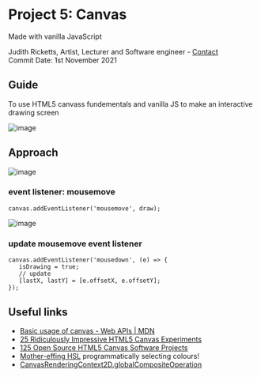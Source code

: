 ##
# Project 5: Canvas
Made with vanilla JavaScript

Judith Ricketts, Artist, Lecturer and Software engineer - [Contact](https://lovespictures.com/)  
Commit Date: 1st November 2021

## Guide

To use HTML5 canvass fundementals and vanilla JS to make an interactive drawing screen

![image](https://user-images.githubusercontent.com/25634451/139667783-0272d0b8-a346-44ea-b108-06a79c7d221b.png)

## Approach


![image](https://user-images.githubusercontent.com/25634451/139657132-5a30af57-cdb8-4d06-ab8c-5aa7d3ca92b2.png)

<!-- code example - tabulate -->
### event listener: mousemove

    canvas.addEventListener('mousemove', draw);
<!-- code example -->

![image](https://user-images.githubusercontent.com/25634451/139660180-5f66fbef-388c-458b-866e-93b6e8ce9543.png)
<!-- code example - tabulate -->
### update mousemove event listener  

    canvas.addEventListener('mousedown', (e) => {
       isDrawing = true; 
       // update
       [lastX, lastY] = [e.offsetX, e.offsetY];
    });
 
## Useful links
* [Basic usage of canvas - Web APIs | MDN](https://developer.mozilla.org/en-US/docs/Web/API/Canvas_API/Tutorial/Basic_usage) 
* [25 Ridiculously Impressive HTML5 Canvas Experiments](https://code.tutsplus.com/articles/21-ridiculously-impressive-html5-canvas-experiments--net-14210) 
* [125 Open Source HTML5 Canvas Software Projects](https://opensourcelibs.com/libs/html5-canvas) 
* [Mother-effing HSL](https://mothereffinghsl.com/)  programmatically selecting colours!
* [CanvasRenderingContext2D.globalCompositeOperation](https://developer.mozilla.org/en-US/docs/Web/API/CanvasRenderingContext2D/globalCompositeOperation)  

<!-- list of questions -->
<!-- 
What is destructuring an array  - a shortened version of an array 
what are the different blend modes - // ctx.globalCompositeOperation = 'multiply'; 
Search: global Composite Operator 
xx
xx

-->


<!-- A List of JavaScript Array Methods -->
<!-- guide  https://github.com/nitishdayal/JavaScript30 -->
<!-- formatting read.me https://docs.github.com/en/github/writing-on-github/getting-started-with-writing-and-formatting-on-github/basic-writing-and-formatting-syntax -->
